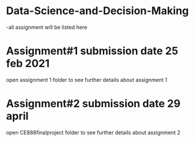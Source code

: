 # Data-Science-and-Decision-Making 
-all assignment will be listed here   

# Assignment#1 submission date 25 feb 2021 
open assignment 1 folder to see further details about assignment 1


# Assignment#2 submission date 29 april
open CE888finalproject folder to see further details about assignment 2
